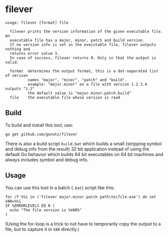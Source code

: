 filever
=======

```
usage: filever [format] file

  filever prints the version information of the given executable file. An
  executable file has a major, minor, patch and build version.
  If no version info is set in the executable file, filever outputs nothing and
  returns error value 3.
  In case of success, filever returns 0. Only in that the output is valid.

  format  determines the output format, this is a dot-separated list of version
          names "major", "minor", "patch" and "build".
          example: "major.minor" on a file with version 1.2.3.4 outputs "1.2"
          the default value is "major.minor.patch.build"
  file    the executable file whose version is read
```

Build
-----

To build and install this tool, use:

`go get github.com/gonutz/filever`

There is also a build script `build.bat` which builds a small (stripping symbol and debug info from the result) 32 bit application instead of using the default Go behavior which builds 64 bit executables on 64 bit machines and always includes symbol and debug info.

Usage
-----

You can use this tool in a batch (`.bat`) script like this:

```
for /f %%i in ('filever major.minor.patch path\to\file.exe') do set VAR=%%i
IF %ERRORLEVEL% EQ 0 (
  echo "The file version is %VAR%"
)
```

(Using the for-loop is a trick to not have to temporarily copy the output to a file, but to capture it in `VAR` directly.)